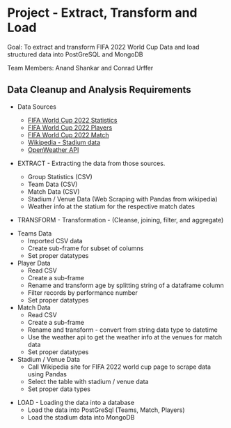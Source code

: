 # Project - Extract, Transform and Load

Goal: To extract and transform FIFA 2022 World Cup Data and load structured data into PostGreSQL and MongoDB

Team Members: Anand Shankar and Conrad Urffer

## Data Cleanup and Analysis Requirements
* Data Sources
    - [FIFA World Cup 2022 Statistics](https://www.kaggle.com/datasets/swaptr/fifa-world-cup-2022-statistics)
    - [FIFA World Cup 2022 Players](https://www.kaggle.com/datasets/swaptr/fifa-world-cup-2022-player-data)
    - [FIFA World Cup 2022 Match](https://www.kaggle.com/datasets/swaptr/fifa-world-cup-2022-match-data)
    - [Wikipedia - Stadium data](https://en.wikipedia.org/wiki/2022_FIFA_World_Cup#Venues)
    - [OpenWeather API](https://openweathermap.org/history)
 
* EXTRACT - Extracting the data from those sources.
    - Group Statistics (CSV)
    - Team Data (CSV)
    - Match Data (CSV)
    - Stadium / Venue Data (Web Scraping with Pandas from wikipedia)
    - Weather info at the statium for the respective match dates
 
* TRANSFORM - Transformation - (Cleanse, joining, filter, and aggregate)
 - Teams Data
    - Imported CSV data
    - Create sub-frame for subset of columns
    - Set proper datatypes
  - Player Data
    - Read CSV
    - Create a sub-frame
    - Rename and transform age by splitting string of a dataframe column
    - Filter records by performance number
    - Set proper datatypes
  - Match Data
    - Read CSV
    - Create a sub-frame
    - Rename and transform - convert from string data type to datetime
    - Use the weather api to get the weather info at the venues for match data
    - Set proper datatypes
  - Stadium / Venue Data
    - Call Wikipedia site for FIFA 2022 world cup page to scrape data using Pandas
    - Select the table with stadium / venue data
    - Set proper data types
    
* LOAD - Loading the data into a database
    - Load the data into PostGreSql (Teams, Match, Players)
    - Load the stadium data into MongoDB
